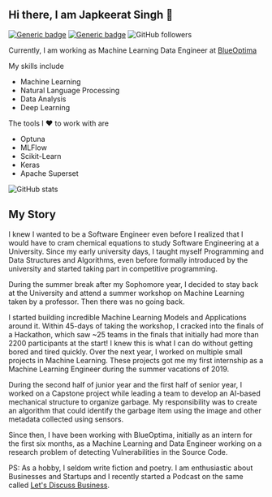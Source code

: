 ## Hi there, I am Japkeerat Singh 👋

[![Generic badge](https://img.shields.io/badge/LinkedIn-japkeeratsingh-blue.svg)](https://www.linkedin.com/in/japkeeratsingh/)
[![Generic badge](https://img.shields.io/badge/Email-japkeerat21@gmail.com-red.svg)](mailto:japkeerat21@gmail.com)
![GitHub followers](https://img.shields.io/github/followers/Japkeerat?style=social)

Currently, I am working as Machine Learning Data Engineer at [BlueOptima](https://blueoptima.com)

My skills include

- Machine Learning
- Natural Language Processing
- Data Analysis
- Deep Learning

The tools I ❤️ to work with are

- Optuna 
- MLFlow
- Scikit-Learn
- Keras
- Apache Superset

![GitHub stats](https://github-readme-stats.vercel.app/api?username=Japkeerat&show_icons=true&count_private=true)



My Story
---

I knew I wanted to be a Software Engineer even before I realized that I would have to cram chemical equations to study Software Engineering at a University. Since my early university days, I taught myself Programming and Data Structures and Algorithms, even before formally introduced by the university and started taking part in competitive programming.

During the summer break after my Sophomore year, I decided to stay back at the University and attend a summer workshop on Machine Learning taken by a professor. Then there was no going back.

I started building incredible Machine Learning Models and Applications around it. Within 45-days of taking the workshop, I cracked into the finals of a Hackathon, which saw ~25 teams in the finals that initially had more than 2200 participants at the start! I knew this is what I can do without getting bored and tired quickly. Over the next year, I worked on multiple small projects in Machine Learning. These projects got me my first internship as a Machine Learning Engineer during the summer vacations of 2019.

During the second half of junior year and the first half of senior year, I worked on a Capstone project while leading a team to develop an AI-based mechanical structure to organize garbage. My responsibility was to create an algorithm that could identify the garbage item using the image and other metadata collected using sensors.

Since then, I have been working with BlueOptima, initially as an intern for the first six months, as a Machine Learning and Data Engineer working on a research problem of detecting Vulnerabilities in the Source Code.


PS: As a hobby, I seldom write fiction and poetry. I am enthusiastic about Businesses and Startups and I recently started a Podcast on the same called [Let's Discuss Business](https://anchor.fm/lets-discuss-business).
